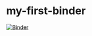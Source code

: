 # my-first-binder

[![Binder](https://mybinder.org/badge_logo.svg)](https://mybinder.org/v2/gh/srbdts/my-first-binder.git/HEAD)
